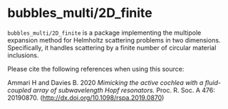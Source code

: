 # bubbles_multi/2D_finite

`bubbles_multi/2D_finite` is a package implementing the multipole expansion method for Helmholtz scattering problems in two dimensions. Specifically, it handles scattering by a finite number of circular material inclusions.

Please cite the following references when using this source:

Ammari H and Davies B. 2020 *Mimicking the active cochlea with a fluid-coupled array of subwavelength Hopf resonators.* Proc. R. Soc. A 476: 20190870. (http://dx.doi.org/10.1098/rspa.2019.0870)
